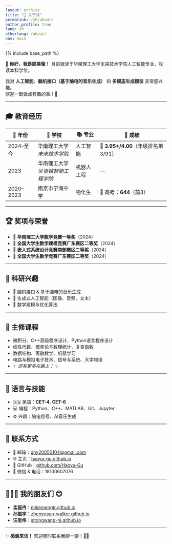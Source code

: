 ```yaml
---
layout: archive
title: "👋 关于我"
permalink: /zh/about/
author_profile: true
lang: zh
otherlang: /about/
nav: main
---
```


{% include base_path %}

👋 **你好，我是顾昊瑜！** 目前就读于华南理工大学未来技术学院人工智能专业，攻读本科学位。

我对 **人工智能**、**脑机接口（基于脑电的音乐生成）** 和 **多模态生成模型** 非常感兴趣。  
欢迎一起做点有趣的事！🚀

---

## 🎓 教育经历

| 📅 年份 | 🏫 学校 | 📚 专业 | 🏅 成绩 |
| --- | --- | --- | --- |
| 2024–至今 | 华南理工大学<br>*未来技术学院* | 人工智能 | 🌟 **3.95+/4.00**（年级排名第 3/91）|
| 2023 | 华南理工大学<br>*吴贤铭智能工程学院* | 机器人工程 | — |
| 2020–2023 | 南京市宁海中学 | 物化生 | 🥇 高考：**644**（前3） |

---

## 🏆 奖项与荣誉

- 🥇 **华南理工大学数学竞赛一等奖**（2024）
- 🥈 **全国大学生数学建模竞赛广东赛区二等奖**（2024）
- 🥈 **嵌入式系统设计竞赛南部赛区二等奖**（2024）
- 🥉 **全国大学生数学竞赛广东赛区二等奖**（2024）

---

## 🧠 科研兴趣

- 🧬 脑机接口 & 基于脑电的音乐生成
- 🎨 生成式人工智能（图像、音频、文本）
- 📐 数学建模与优化算法

---

## 📘 主修课程

- 微积分、C++高级程序设计、Python语言程序设计  
- 线性代数、概率论与数理统计、复变函数  
- 数据结构、离散数学、机器学习  
- 电路与模拟电子技术、信号与系统、大学物理  
- ✨ *还有更多在路上！* ✨

---

## 💬 语言与技能

- 🇬🇧 英语：**CET-4**, **CET-6**
- 💻 编程：Python、C++、MATLAB、Git、Jupyter
- ⚙️ 兴趣：脑电信号、AI音乐生成

---

## 📮 联系方式

- 📧 邮箱：[ghy20050104@gmail.com](mailto:ghy20050104@gmail.com)
- 🌐 主页：[haoyu-gu.github.io](https://haoyu-gu.github.io)
- 🐙 GitHub：[github.com/Haoyu-Gu](https://github.com/Haoyu-Gu)
- 💬 微信 & 电话：18100607076

---

## 🧑‍🤝‍🧑 我的朋友们 😊

- **孟庭冉**：[mikemengtr.github.io](https://mikemengtr.github.io)
- **孙振宇**：[zhenyusun-walker.github.io](https://zhenyusun-walker.github.io)
- **汪思佟**：[sitongwang-nj.github.io](https://sitongwang-nj.github.io)

---

✨ **感谢来访！** 欢迎随时联系我聊一聊！👋😄
